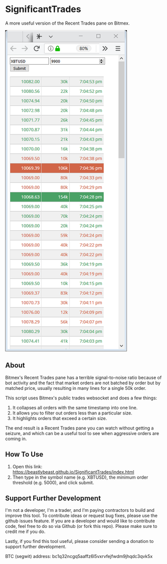 # SignificantTrades
A more useful version of the Recent Trades pane on Bitmex.

![screenshot](BitMEXSignificantTrades.png)

## About
Bitmex's Recent Trades pane has a terrible signal-to-noise ratio because of bot activity and the fact that market orders are not batched by order but by matched price, usually resulting in many lines for a single 50k order.

This script uses Bitmex's public trades websocket and does a few things:

1. It collapses all orders with the same timestamp into one line.
2. It allows you to filter out orders less than a particular size.
3. It highlights orders that exceed a certain size.

The end result is a Recent Trades pane you can watch without getting a seizure, and which can be a useful tool to see when aggressive orders are coming in.

## How To Use
1. Open this link: https://beastlybeast.github.io/SignificantTrades/index.html
2. Then type in the symbol name (e.g. XBTUSD), the minimum order threshold (e.g. 5000), and click submit.

## Support Further Development
I'm not a developer, I'm a trader, and I'm paying contractors to build and improve this tool. To contribute ideas or request bug fixes, please use the github issues feature. If you are a developer and would like to contribute code, feel free to do so via Github (or fork this repo). Please make sure to credit me if you do.

Lastly, if you find this tool useful, please consider sending a donation to support further development. 

BTC (segwit) address: bc1q32ncgq5aaffz6l5vxrvfejfwdm9jhqdc3qvk5x
